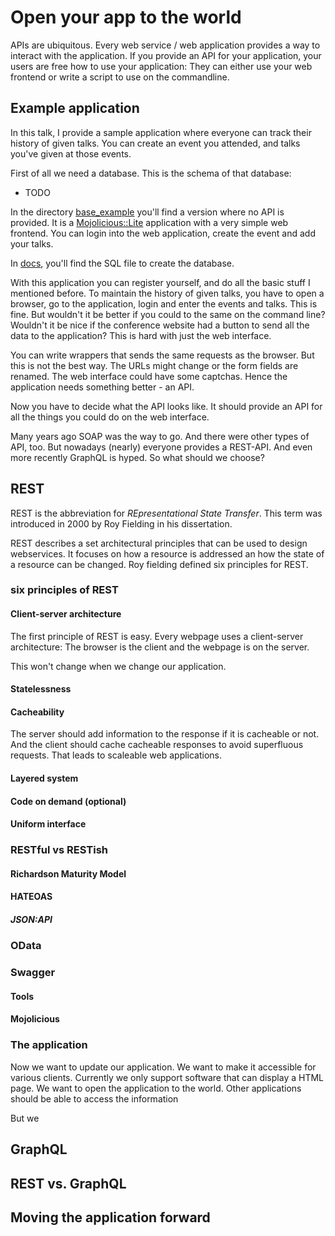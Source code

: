 # Open your app to the world

APIs are ubiquitous. Every web service / web application provides a way to interact with the application. If you provide an API for your application, your users are free how to use your application: They can either use your web frontend or write a script to use on the commandline.

## Example application

In this talk, I provide a sample application where everyone can track their history of given talks. You can create an event you attended, and talks you've given at those events.

First of all we need a database. This is the schema of that database:

* TODO

In the directory [base_example](./base_example/) you'll find a version where no API is provided. It is a [Mojolicious::Lite](http://metacpan.org/pod/Mojolicious::Lite) application with a very simple web frontend. You can login into the web application, create the event and add your talks.

In [docs](./docs/), you'll find the SQL file to create the database.

With this application you can register yourself, and do all the basic stuff I mentioned before. To maintain the history of given talks, you have to open a browser, go to the application, login and enter the events and talks. This is fine. But wouldn't it be better if you could to the same on the command line? Wouldn't it be nice if the conference website had a button to send all the data to the application? This is hard with just the web interface.

You can write wrappers that sends the same requests as the browser. But this is not the best way. The URLs might change or the form fields are renamed. The web interface could have some captchas. Hence the application needs something better - an API.

Now you have to decide what the API looks like. It should provide an API for all the things you could do on the web interface.

Many years ago SOAP was the way to go. And there were other types of API, too. But nowadays (nearly) everyone provides a REST-API. And even more recently GraphQL is hyped. So what should we choose?

## REST

REST is the abbreviation for *REpresentational State Transfer*. This term was introduced in 2000 by Roy Fielding in his dissertation.

REST describes a set architectural principles that can be used to design webservices. It focuses on how a resource is addressed an how the state of a resource can be changed. Roy fielding defined six principles for REST.

### six principles of REST

#### Client-server architecture

The first principle of REST is easy. Every webpage uses a client-server architecture: The browser is the client and the webpage is on the server.

This won't change when we change our application.

#### Statelessness

#### Cacheability

The server should add information to the response if it is cacheable or not. And the client should cache cacheable responses to avoid superfluous requests. That leads to scaleable web applications.

#### Layered system

#### Code on demand (optional)

#### Uniform interface

### RESTful vs RESTish

#### Richardson Maturity Model

#### HATEOAS

##### JSON:API

### OData

### Swagger

#### Tools

#### Mojolicious

### The application

Now we want to update our application. We want to make it accessible for various clients. Currently we only support software that can display a HTML page. We want to open the application to the world. Other applications should be able to access the information

But we 

## GraphQL

## REST vs. GraphQL

## Moving the application forward

